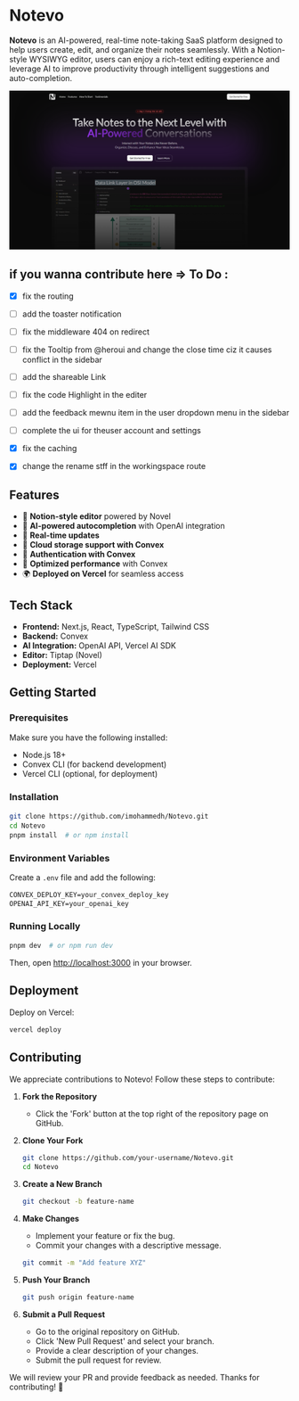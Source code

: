 # Notevo
 
 **Notevo** is an AI-powered, real-time note-taking SaaS platform designed to help users create, edit, and organize their notes seamlessly. With a Notion-style WYSIWYG editor, users can enjoy a rich-text editing experience and leverage AI to improve productivity through intelligent suggestions and auto-completion.
 
 ![Home Page](showCase_imgs/HomePage.png)
 
 ## if you wanna contribute here => To Do :
 
 - [x] fix the routing
 - [ ] add the toaster notification 
 - [ ] fix the middleware 404 on redirect
 - [ ] fix the Tooltip from @heroui and change the close time ciz it causes conflict in the sidebar
 - [ ] add the shareable Link
 - [ ] fix the code Highlight in the editer
 - [ ] add the feedback mewnu item in the user dropdown menu in the sidebar
 - [ ] complete the ui for theuser account and settings
 - [x] fix the caching
 - [x] change the rename stff in the workingspace route
 
 
 
 ## Features
 
 - 📝 **Notion-style editor** powered by Novel
 - 🤖 **AI-powered autocompletion** with OpenAI integration
 - 🔄 **Real-time updates**
 - 📂 **Cloud storage support with Convex**
 - 🔐 **Authentication with Convex**
 - 🚀 **Optimized performance** with Convex
 - 🌍 **Deployed on Vercel** for seamless access
 
 ## Tech Stack
 
 - **Frontend:** Next.js, React, TypeScript, Tailwind CSS
 - **Backend:** Convex
 - **AI Integration:** OpenAI API, Vercel AI SDK
 - **Editor:** Tiptap (Novel)
 - **Deployment:** Vercel
 
 ## Getting Started
 
 ### Prerequisites
 Make sure you have the following installed:
 - Node.js 18+
 - Convex CLI (for backend development)
 - Vercel CLI (optional, for deployment)
 
 ### Installation
 ```bash
 git clone https://github.com/imohammedh/Notevo.git
 cd Notevo
 pnpm install  # or npm install
 ```
 
 ### Environment Variables
 Create a `.env` file and add the following:
 ```env
 CONVEX_DEPLOY_KEY=your_convex_deploy_key
 OPENAI_API_KEY=your_openai_key
 ```
 
 ### Running Locally
 ```bash
 pnpm dev  # or npm run dev
 ```
 Then, open [http://localhost:3000](http://localhost:3000) in your browser.
 
 ## Deployment
 Deploy on Vercel:
 ```bash
 vercel deploy
 ```
 
 ## Contributing
 We appreciate contributions to Notevo! Follow these steps to contribute:
 
 1. **Fork the Repository**
    - Click the 'Fork' button at the top right of the repository page on GitHub.
 
 2. **Clone Your Fork**
    ```bash
    git clone https://github.com/your-username/Notevo.git
    cd Notevo
    ```
 
 3. **Create a New Branch**
    ```bash
    git checkout -b feature-name
    ```
 
 4. **Make Changes**
    - Implement your feature or fix the bug.
    - Commit your changes with a descriptive message.
    ```bash
    git commit -m "Add feature XYZ"
    ```
 
 5. **Push Your Branch**
    ```bash
    git push origin feature-name
    ```
 
 6. **Submit a Pull Request**
    - Go to the original repository on GitHub.
    - Click 'New Pull Request' and select your branch.
    - Provide a clear description of your changes.
    - Submit the pull request for review.
 
 We will review your PR and provide feedback as needed. Thanks for contributing! 🚀
